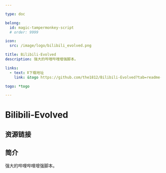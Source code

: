 ```yaml
---

type: doc

belong:
  id: magic-tampermonkey-script
  # order: 9999

icon:
  src: /image/logo/bilibili_evolved.png

title: Bilibili-Evolved
description: 强大的哔哩哔哩增强脚本。

links:
  - text: ⏬下载地址
    link: &togo https://github.com/the1812/Bilibili-Evolved?tab=readme-ov-file#%E5%AE%89%E8%A3%85

togo: *togo

---
```


<ShowLogo />

# Bilibili-Evolved

<ShowBreadcrumb />

## 资源链接

<ShowLinks />

## 简介

强大的哔哩哔哩增强脚本。